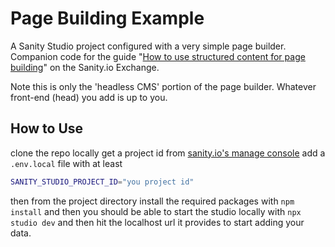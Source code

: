 # Page Building Example

A Sanity Studio project configured with a very simple page builder.
Companion code for the guide "[How to use structured content for page building](https://www.sanity.io/guides/how-to-use-structured-content-for-page-building)" on the Sanity.io Exchange.

Note this is only the 'headless CMS' portion of the page builder. Whatever front-end (head) you add is up to you.

## How to Use

clone the repo locally
get a project id from [sanity.io's manage console](https://sanity.io/manage)
add a `.env.local` file with at least

```bash
SANITY_STUDIO_PROJECT_ID="you project id"
```

then from the project directory install the required packages with `npm install` and then you should be able to start the studio locally with `npx studio dev` and then hit the localhost url it provides to start adding your data.
